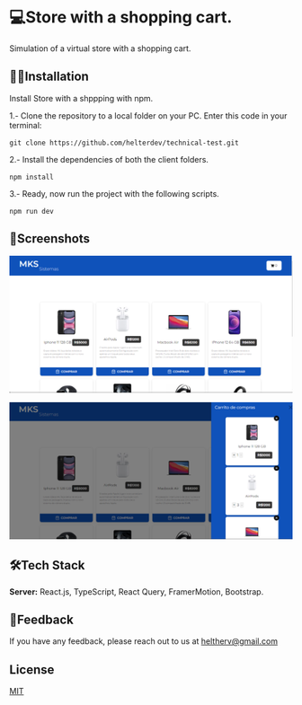 
# 💻Store with a shopping cart.

Simulation of a virtual store with a shopping cart.

## 👨‍💻Installation

Install Store with a shppping with npm. 

1.- Clone the repository to a local folder on your PC.
Enter this code in your terminal: 

```
git clone https://github.com/helterdev/technical-test.git
```

2.- Install the dependencies of both the client folders.
```
npm install
```

3.- Ready, now run the project with the following scripts.
```
npm run dev
```


## 📸Screenshots

![Home](/public/screenshots/home.png)

![Cart](/public/screenshots/cart.png)


## 🛠Tech Stack

**Server:** React.js, TypeScript, React Query, FramerMotion, Bootstrap.


## 📄Feedback

If you have any feedback, please reach out to us at heltherv@gmail.com


## License

[MIT](https://choosealicense.com/licenses/mit/)

